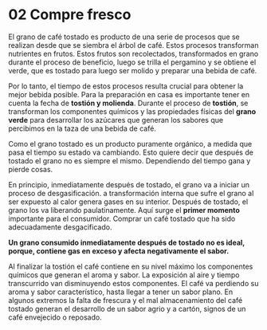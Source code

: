 # 02 Compre fresco

El grano de café tostado es producto de una serie de procesos que se realizan desde que se siembra el árbol de café. Estos procesos transforman nutrientes en frutos. Estos frutos son recolectados, transformados en grano durante el proceso de beneficio, luego se trilla el pergamino y  se obtiene el verde, que es tostado para luego ser molido y preparar una bebida de café.

Por lo tanto, el tiempo de estos procesos resulta crucial para obtener la mejor bebida posible. Para la preparación en casa es importante tener en cuenta la fecha de **tostión y molienda**. Durante el proceso de **tostión**, se transforman los componentes químicos y las propiedades físicas del **grano verde** para desarrollar los azúcares que generan los sabores que percibimos en la taza de una bebida de café.

Como el grano tostado es un producto puramente orgánico, a medida que pasa el tiempo su estado va cambiando. Esto quiere decir que después de tostado el grano no es siempre el mismo. Dependiendo del tiempo gana y pierde cosas.

En principio, inmediatamente después de tostado, el grano va a iniciar un proceso de desgasificación. a transformación interna que sufre el grano al ser expuesto al calor genera gases en su interior. Después de tostado, el grano los va liberando paulatinamente. Aquí surge el **primer momento** importante para el consumidor. Comprar un café tostado que ha sido adecuadamente desgacificado.

**Un grano consumido inmediatamente después de tostado no es ideal, porque, contiene gas en exceso y afecta negativamente el sabor.**

Al finalizar la tostión el café contiene en su nivel máximo los componentes químicos que generan el aroma y sabor. La exposición al aire y tiempo transcurrido van disminuyendo estos componentes. El café va perdiendo su aroma y sabor característico, hasta llegar a tener un sabor plano. En algunos extremos la falta de frescura y el mal almacenamiento del café tostado generan el desarrollo de un sabor agrio y a cartón, signos de un café envejecido o reposado.